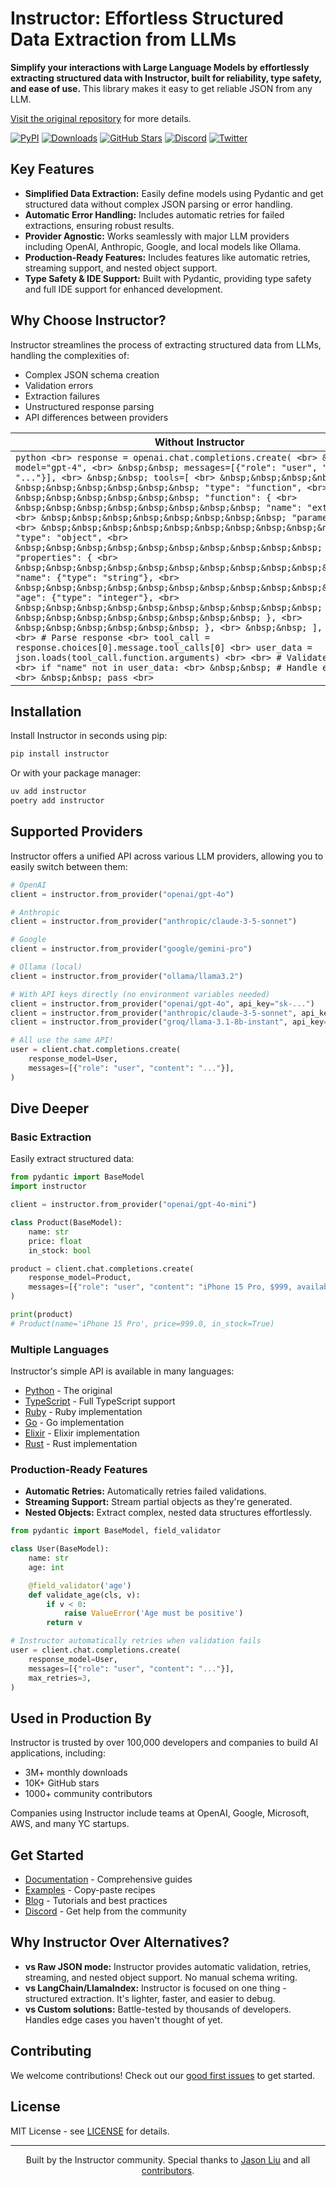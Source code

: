 # Instructor: Effortless Structured Data Extraction from LLMs

**Simplify your interactions with Large Language Models by effortlessly extracting structured data with Instructor, built for reliability, type safety, and ease of use.**  This library makes it easy to get reliable JSON from any LLM.

[Visit the original repository](https://github.com/567-labs/instructor) for more details.

[![PyPI](https://img.shields.io/pypi/v/instructor?style=flat-square)](https://pypi.org/project/instructor/)
[![Downloads](https://img.shields.io/pypi/dm/instructor?style=flat-square)](https://pypi.org/project/instructor/)
[![GitHub Stars](https://img.shields.io/github/stars/instructor-ai/instructor?style=flat-square)](https://github.com/instructor-ai/instructor)
[![Discord](https://img.shields.io/discord/1192334452110659664?style=flat-square)](https://discord.gg/bD9YE9JArw)
[![Twitter](https://img.shields.io/twitter/follow/jxnlco?style=flat-square)](https://twitter.com/jxnlco)

## Key Features

*   **Simplified Data Extraction:** Easily define models using Pydantic and get structured data without complex JSON parsing or error handling.
*   **Automatic Error Handling:** Includes automatic retries for failed extractions, ensuring robust results.
*   **Provider Agnostic:** Works seamlessly with major LLM providers including OpenAI, Anthropic, Google, and local models like Ollama.
*   **Production-Ready Features:** Includes features like automatic retries, streaming support, and nested object support.
*   **Type Safety & IDE Support:** Built with Pydantic, providing type safety and full IDE support for enhanced development.

## Why Choose Instructor?

Instructor streamlines the process of extracting structured data from LLMs, handling the complexities of:

*   Complex JSON schema creation
*   Validation errors
*   Extraction failures
*   Unstructured response parsing
*   API differences between providers

| <b>Without Instructor</b>                                                                                                                                 | <b>With Instructor</b>                                                                                                                                     |
| ----------------------------------------------------------------------------------------------------------------------------------------------------------- | --------------------------------------------------------------------------------------------------------------------------------------------------------- |
| ```python <br> response = openai.chat.completions.create( <br> &nbsp;&nbsp; model="gpt-4", <br> &nbsp;&nbsp; messages=[{"role": "user", "content": "..."}], <br> &nbsp;&nbsp; tools=[ <br> &nbsp;&nbsp;&nbsp;&nbsp; { <br> &nbsp;&nbsp;&nbsp;&nbsp;&nbsp;&nbsp; "type": "function", <br> &nbsp;&nbsp;&nbsp;&nbsp;&nbsp;&nbsp; "function": { <br> &nbsp;&nbsp;&nbsp;&nbsp;&nbsp;&nbsp;&nbsp;&nbsp; "name": "extract_user", <br> &nbsp;&nbsp;&nbsp;&nbsp;&nbsp;&nbsp;&nbsp;&nbsp; "parameters": { <br> &nbsp;&nbsp;&nbsp;&nbsp;&nbsp;&nbsp;&nbsp;&nbsp;&nbsp;&nbsp; "type": "object", <br> &nbsp;&nbsp;&nbsp;&nbsp;&nbsp;&nbsp;&nbsp;&nbsp;&nbsp;&nbsp; "properties": { <br> &nbsp;&nbsp;&nbsp;&nbsp;&nbsp;&nbsp;&nbsp;&nbsp;&nbsp;&nbsp;&nbsp;&nbsp; "name": {"type": "string"}, <br> &nbsp;&nbsp;&nbsp;&nbsp;&nbsp;&nbsp;&nbsp;&nbsp;&nbsp;&nbsp;&nbsp;&nbsp; "age": {"type": "integer"}, <br> &nbsp;&nbsp;&nbsp;&nbsp;&nbsp;&nbsp;&nbsp;&nbsp;&nbsp;&nbsp; }, <br> &nbsp;&nbsp;&nbsp;&nbsp;&nbsp;&nbsp;&nbsp;&nbsp; }, <br> &nbsp;&nbsp;&nbsp;&nbsp;&nbsp;&nbsp; }, <br> &nbsp;&nbsp; ], <br> ) <br> <br> # Parse response <br> tool_call = response.choices[0].message.tool_calls[0] <br> user_data = json.loads(tool_call.function.arguments) <br> <br> # Validate manually <br> if "name" not in user_data: <br> &nbsp;&nbsp; # Handle error... <br> &nbsp;&nbsp; pass <br> ``` | ```python <br> client = instructor.from_provider("openai/gpt-4") <br> <br> user = client.chat.completions.create( <br> &nbsp;&nbsp; response_model=User, <br> &nbsp;&nbsp; messages=[{"role": "user", "content": "..."}], <br> ) <br> <br> # That's it! user is validated and typed <br> ``` |

## Installation

Install Instructor in seconds using pip:

```bash
pip install instructor
```

Or with your package manager:

```bash
uv add instructor
poetry add instructor
```

## Supported Providers

Instructor offers a unified API across various LLM providers, allowing you to easily switch between them:

```python
# OpenAI
client = instructor.from_provider("openai/gpt-4o")

# Anthropic
client = instructor.from_provider("anthropic/claude-3-5-sonnet")

# Google
client = instructor.from_provider("google/gemini-pro")

# Ollama (local)
client = instructor.from_provider("ollama/llama3.2")

# With API keys directly (no environment variables needed)
client = instructor.from_provider("openai/gpt-4o", api_key="sk-...")
client = instructor.from_provider("anthropic/claude-3-5-sonnet", api_key="sk-ant-...")
client = instructor.from_provider("groq/llama-3.1-8b-instant", api_key="gsk_...")

# All use the same API!
user = client.chat.completions.create(
    response_model=User,
    messages=[{"role": "user", "content": "..."}],
)
```

## Dive Deeper

### Basic Extraction

Easily extract structured data:

```python
from pydantic import BaseModel
import instructor

client = instructor.from_provider("openai/gpt-4o-mini")

class Product(BaseModel):
    name: str
    price: float
    in_stock: bool

product = client.chat.completions.create(
    response_model=Product,
    messages=[{"role": "user", "content": "iPhone 15 Pro, $999, available now"}],
)

print(product)
# Product(name='iPhone 15 Pro', price=999.0, in_stock=True)
```

### Multiple Languages

Instructor's simple API is available in many languages:

*   [Python](https://python.useinstructor.com) - The original
*   [TypeScript](https://js.useinstructor.com) - Full TypeScript support
*   [Ruby](https://ruby.useinstructor.com) - Ruby implementation
*   [Go](https://go.useinstructor.com) - Go implementation
*   [Elixir](https://hex.pm/packages/instructor) - Elixir implementation
*   [Rust](https://rust.useinstructor.com) - Rust implementation

### Production-Ready Features

*   **Automatic Retries:** Automatically retries failed validations.
*   **Streaming Support:** Stream partial objects as they're generated.
*   **Nested Objects:** Extract complex, nested data structures effortlessly.

```python
from pydantic import BaseModel, field_validator

class User(BaseModel):
    name: str
    age: int

    @field_validator('age')
    def validate_age(cls, v):
        if v < 0:
            raise ValueError('Age must be positive')
        return v

# Instructor automatically retries when validation fails
user = client.chat.completions.create(
    response_model=User,
    messages=[{"role": "user", "content": "..."}],
    max_retries=3,
)
```

## Used in Production By

Instructor is trusted by over 100,000 developers and companies to build AI applications, including:

*   3M+ monthly downloads
*   10K+ GitHub stars
*   1000+ community contributors

Companies using Instructor include teams at OpenAI, Google, Microsoft, AWS, and many YC startups.

## Get Started

*   [Documentation](https://python.useinstructor.com) - Comprehensive guides
*   [Examples](https://python.useinstructor.com/examples/) - Copy-paste recipes
*   [Blog](https://python.useinstructor.com/blog/) - Tutorials and best practices
*   [Discord](https://discord.gg/bD9YE9JArw) - Get help from the community

## Why Instructor Over Alternatives?

*   **vs Raw JSON mode:** Instructor provides automatic validation, retries, streaming, and nested object support. No manual schema writing.
*   **vs LangChain/LlamaIndex:** Instructor is focused on one thing - structured extraction. It's lighter, faster, and easier to debug.
*   **vs Custom solutions:** Battle-tested by thousands of developers. Handles edge cases you haven't thought of yet.

## Contributing

We welcome contributions! Check out our [good first issues](https://github.com/instructor-ai/instructor/labels/good%20first%20issue) to get started.

## License

MIT License - see [LICENSE](https://github.com/instructor-ai/instructor/blob/main/LICENSE) for details.

---

<p align="center">
Built by the Instructor community. Special thanks to <a href="https://twitter.com/jxnlco">Jason Liu</a> and all <a href="https://github.com/instructor-ai/instructor/graphs/contributors">contributors</a>.
</p>